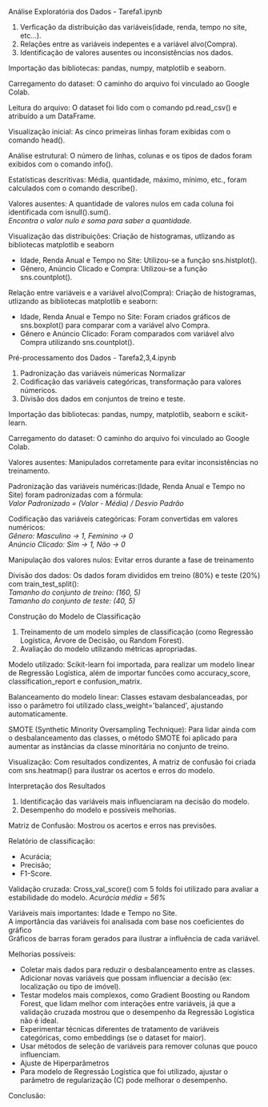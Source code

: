 Análise Exploratória dos Dados - Tarefa1.ipynb
1. Verficação da distribuição das variáveis(idade, renda, tempo no site, etc...).<br>
2. Relações entre as variáveis indepentes e a variável alvo(Compra).<br>
3. Identificação de valores ausentes ou inconsistências nos dados.<br>

Importação das bibliotecas: pandas, numpy, matplotlib e seaborn.

Carregamento do dataset: O caminho do arquivo foi vinculado ao Google Colab.

Leitura do arquivo: O dataset foi lido com o comando pd.read_csv() e atribuído a um DataFrame.

Visualização inicial: As cinco primeiras linhas foram exibidas com o comando head().

Análise estrutural: O número de linhas, colunas e os tipos de dados foram exibidos com o comando info().

Estatísticas descritivas: Média, quantidade, máximo, mínimo, etc., foram calculados com o comando describe().

Valores ausentes: A quantidade de valores nulos em cada coluna foi identificada com isnull().sum().<br>
*Encontra o valor nulo e soma para saber a quantidade.*

Visualização das distribuições: Criação de histogramas, utlizando as bibliotecas matplotlib e seaborn
- Idade, Renda Anual e Tempo no Site: Utilizou-se a função sns.histplot().
- Gênero, Anúncio Clicado e Compra: Utilizou-se a função sns.countplot().

Relação entre variáveis e a variável alvo(Compra): Criação de histogramas, utlizando as bibliotecas matplotlib e seaborn:
- Idade, Renda Anual e Tempo no Site: Foram criados gráficos de sns.boxplot() para comparar com a variável alvo Compra.
- Gênero e Anúncio Clicado: Foram comparados com variável alvo Compra utilizando sns.countplot().

Pré-processamento dos Dados - Tarefa2,3,4.ipynb
1. Padronização das variáveis númericas Normalizar<br>
2. Codificação das variáveis categóricas, transformação para valores númericos.<br>
3. Divisão dos dados em conjuntos de treino e teste.<br>

Importação das bibliotecas: pandas, numpy, matplotlib, seaborn e scikit-learn.

Carregamento do dataset: O caminho do arquivo foi vinculado ao Google Colab.

Valores ausentes: Manipulados corretamente para evitar inconsistências no treinamento.

Padronização das variáveis numéricas:(Idade, Renda Anual e Tempo no Site) foram padronizadas com a fórmula:<br>
*Valor Padronizado = (Valor - Média) / Desvio Padrão*<br>

Codificação das variáveis categóricas: Foram convertidas em valores numéricos:<br>
*Gênero: Masculino → 1, Feminino → 0*<br>
*Anúncio Clicado: Sim → 1, Não → 0*<br>

Manipulação dos valores nulos: Evitar erros durante a fase de treinamento

Divisão dos dados: Os dados foram divididos em treino (80%) e teste (20%) com train_test_split():<br>
*Tamanho do conjunto de treino: (160, 5)*<br>
*Tamanho do conjunto de teste: (40, 5)*<br>

Construção do Modelo de Classificação
1. Treinamento de um modelo simples de classificação (como Regressão Logística, Árvore de Decisão, ou Random Forest).<br>
2. Avaliação do modelo utilizando métricas apropriadas.<br>

Modelo utilizado: Scikit-learn foi importada, para realizar um modelo linear de Regressão Logística, além de importar funcões como accuracy_score, classification_report e confusion_matrix.

Balanceamento do modelo linear: Classes estavam desbalanceadas, por isso o parâmetro foi utilizado class_weight='balanced', ajustando automaticamente.

SMOTE (Synthetic Minority Oversampling Technique): Para lidar ainda com o desbalanceamento das classes, o método SMOTE foi aplicado para aumentar as instâncias da classe minoritária no conjunto de treino.

Visualização: Com resultados condizentes, A matriz de confusão foi criada com sns.heatmap() para ilustrar os acertos e erros do modelo.

Interpretação dos Resultados
1. Identificação das variáveis mais influenciaram na decisão do modelo.<br>
2. Desempenho do modelo e possíveis melhorias.<br>

Matriz de Confusão: Mostrou os acertos e erros nas previsões.

Relatório de classificação:
- Acurácia;
- Precisão; 
- F1-Score.

Validação cruzada:  Cross_val_score() com 5 folds foi utilizado para avaliar a estabilidade do modelo. 
*Acurácia média = 56%*

Variáveis mais importantes: Idade e Tempo no Site.<br>
A importância das variáveis foi analisada com base nos coeficientes do gráfico <br>
Gráficos de barras foram gerados para ilustrar a influência de cada variável.<br>

Melhorias possíveis:
- Coletar mais dados para reduzir o desbalanceamento entre as classes. Adicionar novas variáveis que possam influenciar a decisão (ex: localização ou tipo de imóvel).
- Testar modelos mais complexos, como Gradient Boosting ou Random Forest, que lidam melhor com interações entre variáveis, já que a validação cruzada mostrou que o desempenho da Regressão Logística não é ideal.
- Experimentar técnicas diferentes de tratamento de variáveis categóricas, como embeddings (se o dataset for maior).
- Usar métodos de seleção de variáveis para remover colunas que pouco influenciam.
- Ajuste de Hiperparâmetros
- Para modelo de Regressão Logística que foi utilizado, ajustar o parâmetro de regularização (C) pode melhorar o desempenho.

Conclusão:
